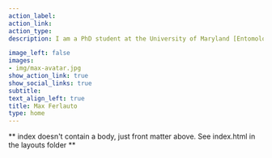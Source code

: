 ```yaml
---
action_label:
action_link:
action_type:
description: I am a PhD student at the University of Maryland [Entomology department](https://entomology.umd.edu/) in the [Burghardt Lab](https://www.karinburghardt.com/). I am interested in insect conservation, urban ecology, novel ecosystems, and plant-insect interactions. Specifically, I study how residential yard maintenance, such as leaf litter removal, affects insect community survival, composition, and dispersal. I also study the effects of long-term yard maintenance on soil carbon and decomposition. Check out the other tabs for research projects, extension work, and the occasional blog posting.

image_left: false
images:
- img/max-avatar.jpg
show_action_link: true
show_social_links: true
subtitle:
text_align_left: true
title: Max Ferlauto
type: home
---
```


** index doesn't contain a body, just front matter above.
See index.html in the layouts folder **
